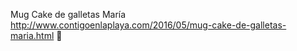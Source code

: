 Mug Cake de galletas María	http://www.contigoenlaplaya.com/2016/05/mug-cake-de-galletas-maria.html	
਍